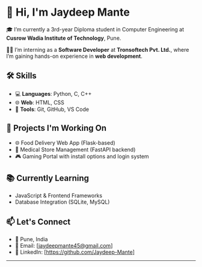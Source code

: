 # 👋 Hi, I'm Jaydeep Mante

🎓 I’m currently a 3rd-year Diploma student in Computer Engineering at **Cusrow Wadia Institute of Technology**, Pune.

👨‍💻 I’m interning as a **Software Developer** at **Tronsoftech Pvt. Ltd.**, where I’m gaining hands-on experience in **web development**.

## 🛠️ Skills
- 💻 **Languages**: Python, C, C++
- 🌐 **Web**: HTML, CSS
- 🔧 **Tools**: Git, GitHub, VS Code

## 🚀 Projects I'm Working On
- 🌐 Food Delivery Web App (Flask-based)
- 💊 Medical Store Management (FastAPI backend)
- 🎮 Gaming Portal with install options and login system

## 📚 Currently Learning
- JavaScript & Frontend Frameworks
- Database Integration (SQLite, MySQL)

## 📫 Let's Connect
- 📍 Pune, India
- 📧 Email: [jaydeepmante45@gmail.com]
- 💼 LinkedIn: [https://github.com/Jaydeep-Mante]

---
